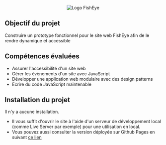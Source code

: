 <p align="center"><img src="./assets/images/logo.png" alt="Logo FishEye"></p>

## Objectif du projet

Construire un prototype fonctionnel pour le site web FishEye afin de le rendre dynamique et accessible 

## Compétences évaluées

- Assurer l'accessibilité d'un site web
- Gérer les évènements d'un site avec JavaScript
- Développer une application web modulaire avec des design patterns
- Ecrire du code JavaScript maintenable

## Installation du projet

Il n'y a aucune installation. 
- Il vous suffit d'ouvrir le site à l'aide d'un serveur de développement local (comme Live Server par exemple) pour une utilisation en local.
- Vous pouvez aussi consulter la version déployée sur Github Pages en suivant [ce lien](https://github.com/lokkotara/GregoryFlorand_6_28012022)
